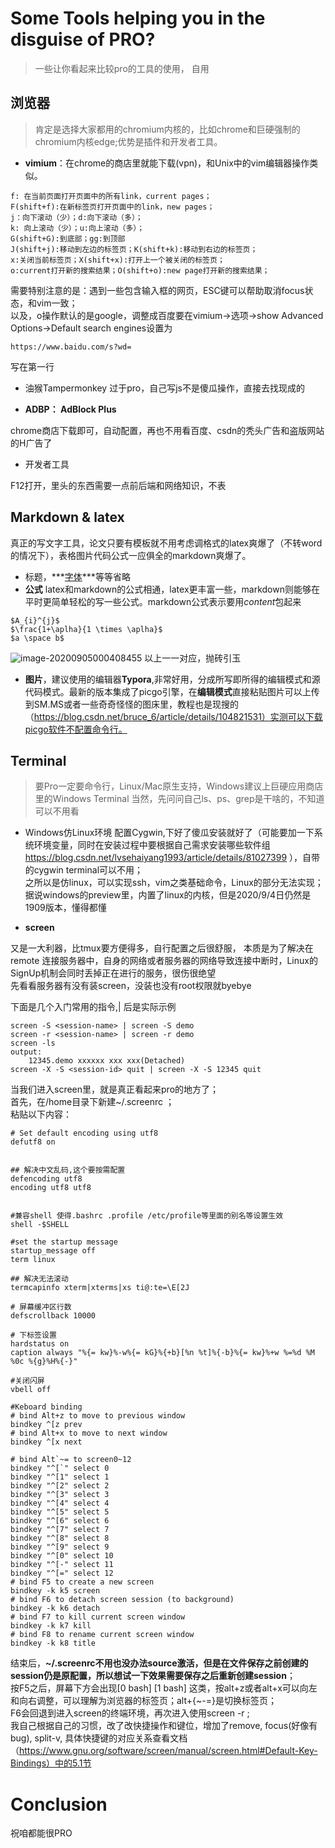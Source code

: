 # Some Tools helping you in the disguise of PRO?

> 一些让你看起来比较pro的工具的使用， 自用

## 浏览器

> 肯定是选择大家都用的chromium内核的，比如chrome和巨硬强制的chromium内核edge;优势是插件和开发者工具。

- **vimium**：在chrome的商店里就能下载(vpn)，和Unix中的vim编辑器操作类似。
```
f: 在当前页面打开页面中的所有link，current pages；
F(shift+f):在新标签页打开页面中的link，new pages；
j：向下滚动（少）；d:向下滚动（多）；
k: 向上滚动（少）；u:向上滚动（多）；
G(shift+G):到底部；gg:到顶部
J(shift+j):移动到左边的标签页；K(shift+k):移动到右边的标签页；
x:关闭当前标签页；X(shift+x):打开上一个被关闭的标签页；
o:current打开新的搜索结果；O(shift+o):new page打开新的搜索结果；
```
需要特别注意的是：遇到一些包含输入框的网页，ESC键可以帮助取消focus状态，和vim一致；  
以及，o操作默认的是google，调整成百度要在vimium->选项->show Advanced Options->Default search engines设置为

```
https://www.baidu.com/s?wd=
```
写在第一行

- 油猴Tampermonkey
过于pro，自己写js不是傻瓜操作，直接去找现成的

- **ADBP： AdBlock Plus**

chrome商店下载即可，自动配置，再也不用看百度、csdn的秃头广告和盗版网站的H广告了  

- 开发者工具

F12打开，里头的东西需要一点前后端和网络知识，不表


## Markdown & latex
真正的写文字工具，论文只要有模板就不用考虑调格式的latex爽爆了（不转word的情况下），表格图片代码公式一应俱全的markdown爽爆了。
- 标题，***<u>字体</u>***等等省略
- **公式**
latex和markdown的公式相通，latex更丰富一些，markdown则能够在平时更简单轻松的写一些公式。markdown公式表示要用$content$包起来
```
$A_{i}^{j}$
$\frac{1+\aplha}{1 \times \aplha}$
$a \space b$
```
![image-20200905000408455](https://i.loli.net/2020/09/05/52SiuT4hRL7lOMf.png)
以上一一对应，抛砖引玉

- **图片**，建议使用的编辑器**Typora**,非常好用，分成所写即所得的编辑模式和源代码模式。最新的版本集成了picgo引擎，在**编辑模式**直接粘贴图片可以上传到SM.MS或者一些奇奇怪怪的图床里，教程也是现搜的（https://blog.csdn.net/bruce_6/article/details/104821531）实测可以下载picgo软件不配置命令行。

## Terminal

> 要Pro一定要命令行，Linux/Mac原生支持，Windows建议上巨硬应用商店里的Windows Terminal
> 当然，先问问自己ls、ps、grep是干啥的，不知道可以不用看

- Windows仿Linux环境
配置Cygwin,下好了傻瓜安装就好了（可能要加一下系统环境变量，同时在安装过程中要根据自己需求安装哪些软件组 https://blog.csdn.net/lvsehaiyang1993/article/details/81027399 ），自带的cygwin terminal可以不用；  
之所以是仿linux，可以实现ssh，vim之类基础命令，Linux的部分无法实现；  
据说windows的preview里，内置了linux的内核，但是2020/9/4日仍然是1909版本，懂得都懂

- **screen**

又是一大利器，比tmux要方便得多，自行配置之后很舒服， 本质是为了解决在remote 连接服务器中，自身的网络或者服务器的网络导致连接中断时，Linux的SignUp机制会同时丢掉正在进行的服务，很伤很绝望  
先看看服务器有没有装screen，没装也没有root权限就byebye  

下面是几个入门常用的指令,| 后是实际示例
```
screen -S <session-name> | screen -S demo
screen -r <session-name> | screen -r demo
screen -ls
output: 
	12345.demo xxxxxx xxx xxx(Detached)
screen -X -S <session-id> quit | screen -X -S 12345 quit
```
当我们进入screen里，就是真正看起来pro的地方了；  
首先，在/home目录下新建~/.screenrc  ；  
粘贴以下内容：

```
# Set default encoding using utf8
defutf8 on


## 解决中文乱码,这个要按需配置
defencoding utf8
encoding utf8 utf8
 

#兼容shell 使得.bashrc .profile /etc/profile等里面的别名等设置生效
shell -$SHELL

#set the startup message
startup_message off
term linux

## 解决无法滚动
termcapinfo xterm|xterms|xs ti@:te=\E[2J
 
# 屏幕缓冲区行数
defscrollback 10000
 
# 下标签设置
hardstatus on
caption always "%{= kw}%-w%{= kG}%{+b}[%n %t]%{-b}%{= kw}%+w %=%d %M %0c %{g}%H%{-}"
 
#关闭闪屏
vbell off
 
#Keboard binding
# bind Alt+z to move to previous window
bindkey ^[z prev
# bind Alt+x to move to next window
bindkey ^[x next

# bind Alt`~= to screen0~12
bindkey "^[`" select 0
bindkey "^[1" select 1
bindkey "^[2" select 2
bindkey "^[3" select 3
bindkey "^[4" select 4
bindkey "^[5" select 5
bindkey "^[6" select 6
bindkey "^[7" select 7
bindkey "^[8" select 8
bindkey "^[9" select 9
bindkey "^[0" select 10
bindkey "^[-" select 11
bindkey "^[=" select 12
# bind F5 to create a new screen
bindkey -k k5 screen
# bind F6 to detach screen session (to background)
bindkey -k k6 detach
# bind F7 to kill current screen window
bindkey -k k7 kill
# bind F8 to rename current screen window
bindkey -k k8 title
```
结束后，**~/.screenrc不用也没办法source激活，但是在文件保存之前创建的session仍是原配置，所以想试一下效果需要保存之后重新创建session**；  
按F5之后，屏幕下方会出现[0 bash] [1 bash] 这类，按alt+z或者alt+x可以向左和向右调整，可以理解为浏览器的标签页；alt+{~-=}是切换标签页；  
F6会回退到进入screen的终端环境，再次进入使用screen -r <session-name>;     
我自己根据自己的习惯，改了改快捷操作和键位，增加了remove, focus(好像有bug), split-v, 具体快捷键的对应关系查看文档（https://www.gnu.org/software/screen/manual/screen.html#Default-Key-Bindings）中的5.1节



# Conclusion

祝咱都能很PRO